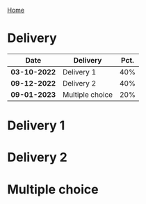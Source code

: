 [Home](../README.md)
# Delivery

| **Date**       | **Delivery**    | **Pct.** |
|----------------|-----------------|----------|
| **03-10-2022** | Delivery 1      | 40%      |
| **09-12-2022** | Delivery 2      | 40%      |
| **09-01-2023** | Multiple choice | 20%      |

# Delivery 1



# Delivery 2



# Multiple choice
